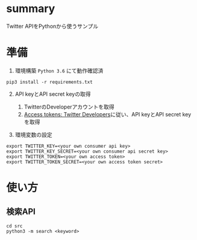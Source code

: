 # summary
Twitter APIをPythonから使うサンプル

# 準備
1. 環境構築
`Python 3.6` にて動作確認済  

```linux
pip3 install -r requirements.txt
```

2. API keyとAPI secret keyの取得
    1. TwitterのDeveloperアカウントを取得
    2. [Access tokens: Twitter Developers](https://developer.twitter.com/en/docs/basics/authentication/guides/access-tokens.html)に従い、API keyとAPI secret keyを取得

3. 環境変数の設定

```linux
export TWITTER_KEY=<your own consumer api key>
export TWITTER_KEY_SECRET=<your own consumer api secret key>
export TWITTER_TOKEN=<your own access token>
export TWITTER_TOKEN_SECRET=<your own access token secret>
```

# 使い方
## 検索API

```
cd src
python3 -m search <keyword>
```

